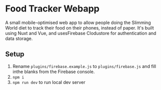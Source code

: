 # Food Tracker Webapp

A small mobile-optimised web app to allow people doing the Slimming World diet to track their food on their phones, instead of paper. It's built using Nuxt and Vue, and usesFirebase Clodustore for authentication and data storage.

## Setup

1. Rename `plugins/firebase.example.js` to `plugins/firebase.js` and fill inthe blanks from the Firebase console.
2. `npm i`
3. `npm run dev` to run local dev server